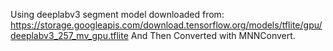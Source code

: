 Using deeplabv3 segment model downloaded from:
https://storage.googleapis.com/download.tensorflow.org/models/tflite/gpu/deeplabv3_257_mv_gpu.tflite
And Then Converted with MNNConvert.


